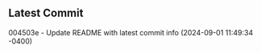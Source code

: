 
## Latest Commit
004503e - Update README with latest commit info (2024-09-01 11:49:34 -0400) <Yunxi-Zhou>
